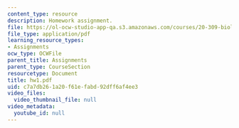 ```yaml
---
content_type: resource
description: Homework assignment.
file: https://ol-ocw-studio-app-qa.s3.amazonaws.com/courses/20-309-biological-engineering-ii-instrumentation-and-measurement-fall-2006/c7a7db261a20f61efabd92dff6af4ee3_hw1.pdf
file_type: application/pdf
learning_resource_types:
- Assignments
ocw_type: OCWFile
parent_title: Assignments
parent_type: CourseSection
resourcetype: Document
title: hw1.pdf
uid: c7a7db26-1a20-f61e-fabd-92dff6af4ee3
video_files:
  video_thumbnail_file: null
video_metadata:
  youtube_id: null
---
```

